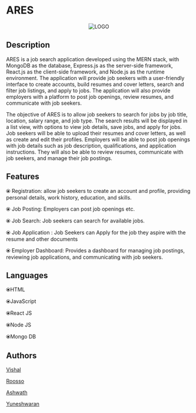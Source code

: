 # ARES
<p align = "center"
   
![LOGO](https://user-images.githubusercontent.com/126149253/223385894-b34f4ce7-537c-44e2-97fe-d9b5ec97322b.png)

</p>


## Description
ARES is a job search application developed using the MERN stack, with MongoDB as the database, Express.js as the server-side framework, React.js as the client-side framework, and Node.js as the runtime environment. The application will provide job seekers with a user-friendly interface to create accounts, build resumes and cover letters, search and filter job listings, and apply to jobs. The application will also provide employers with a platform to post job openings, review resumes, and communicate with job seekers.

The objective of ARES is to allow job seekers to search for jobs by job title, location, salary range, and job type. The search results will be displayed in a list view, with options to view job details, save jobs, and apply for jobs. Job seekers will be able to upload their resumes and cover letters, as well as create and edit their profiles. Employers will be able to post job openings with job details such as job description, qualifications, and application instructions. They will also be able to review resumes, communicate with job seekers, and manage their job postings.

## Features

⦿ Registration:  allow job seekers to create an account and profile, providing personal details, work history, education, and skills.
      
⦿ Job Posting: Employers can post job openings etc.          

⦿ Job Search: Job seekers can search for available jobs.

⦿ Job Application : Job Seekers can Apply for the job they aspire with the resume and other documents

⦿ Employer Dashboard:  Provides a dashboard for managing job postings, reviewing job applications, and communicating with job seekers.




## Languages


⦿HTML

⦿JavaScript

⦿React JS

⦿Node JS 

⦿Mongo DB





## Authors 

<a href="https://github.com/ViishalM">Vishal</a>

<a href="https://github.com/ROOSSOp2452">Roosso</a>

<a href="url">Ashwath</a>

<a href="https://github.com/yuneshwaran">Yuneshwaran</a>

